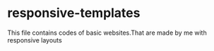 # responsive-templates
This file contains codes of basic websites.That are made by me with responsive layouts
